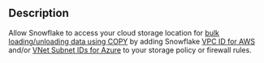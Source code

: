 ## Description

Allow Snowflake to access your cloud storage location for [bulk loading/unloading data using COPY](https://docs.snowflake.com/en/user-guide/data-load-bulk.html) by adding Snowflake [VPC ID for AWS](https://docs.snowflake.com/en/user-guide/data-load-s3-allow.html) and/or [VNet Subnet IDs for Azure](https://docs.snowflake.com/en/user-guide/data-load-azure-allow.html) to your storage policy or firewall rules.
